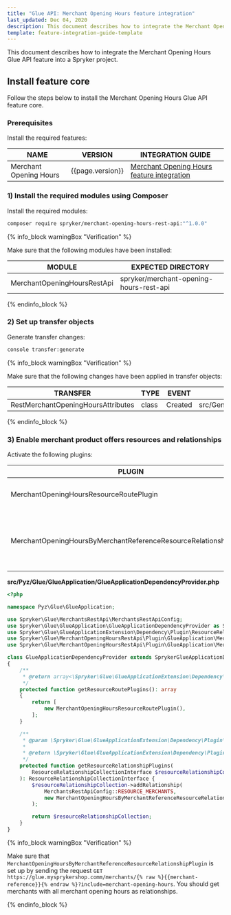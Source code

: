 ```yaml
---
title: "Glue API: Merchant Opening Hours feature integration"
last_updated: Dec 04, 2020
description: This document describes how to integrate the Merchant Opening Hours Glue API feature into a Spryker project.
template: feature-integration-guide-template
---
```


This document describes how to integrate the Merchant Opening Hours Glue API feature into a Spryker project.

## Install feature core

Follow the steps below to install the Merchant Opening Hours Glue API feature core.

### Prerequisites

Install the required features:

| NAME  | VERSION | INTEGRATION GUIDE |
| ----------- | ------ | --------------|
| Merchant Opening Hours | {{page.version}}  | [Merchant Opening Hours feature integration](/docs/marketplace/dev/feature-integration-guides/{{page.version}}/merchant-opening-hours-feature-integration.html) |

### 1) Install the required modules using Composer

Install the required modules:

```bash
composer require spryker/merchant-opening-hours-rest-api:"^1.0.0"
```

{% info_block warningBox "Verification" %}

Make sure that the following modules have been installed:

| MODULE   | EXPECTED DIRECTORY |
| ------------------ | ----------------- |
| MerchantOpeningHoursRestApi | spryker/merchant-opening-hours-rest-api |

{% endinfo_block %}

### 2) Set up transfer objects

Generate transfer changes:

```bash
console transfer:generate
```

{% info_block warningBox "Verification" %}

Make sure that the following changes have been applied in transfer objects:

| TRANSFER  | TYPE  | EVENT   | PATH |
| -------------- | ---- | ------ | ------------------ |
| RestMerchantOpeningHoursAttributes | class | Created | src/Generated/Shared/Transfer/RestMerchantOpeningHoursAttributesTransfer |

{% endinfo_block %}

### 3) Enable merchant product offers resources and relationships

Activate the following plugins:

| PLUGIN  | SPECIFICATION   | PREREQUISITES | NAMESPACE   |
| ----------------- | -------------- | --------------- | ---------------- |
| MerchantOpeningHoursResourceRoutePlugin | Registers the `merchant-opening-hours` resource.  |   | Spryker\Glue\MerchantOpeningHoursRestApi\Plugin\GlueApplication |
| MerchantOpeningHoursByMerchantReferenceResourceRelationshipPlugin | Registers the `merchant-opening-hours` resource as a relationship to the merchants resource. |   | Spryker\Glue\MerchantOpeningHoursRestApi\Plugin\GlueApplication |

**src/Pyz/Glue/GlueApplication/GlueApplicationDependencyProvider.php**

```php
<?php

namespace Pyz\Glue\GlueApplication;

use Spryker\Glue\MerchantsRestApi\MerchantsRestApiConfig;
use Spryker\Glue\GlueApplication\GlueApplicationDependencyProvider as SprykerGlueApplicationDependencyProvider;
use Spryker\Glue\GlueApplicationExtension\Dependency\Plugin\ResourceRelationshipCollectionInterface;
use Spryker\Glue\MerchantOpeningHoursRestApi\Plugin\GlueApplication\MerchantOpeningHoursByMerchantReferenceResourceRelationshipPlugin;
use Spryker\Glue\MerchantOpeningHoursRestApi\Plugin\GlueApplication\MerchantOpeningHoursResourceRoutePlugin;

class GlueApplicationDependencyProvider extends SprykerGlueApplicationDependencyProvider
{
    /**
     * @return array<\Spryker\Glue\GlueApplicationExtension\Dependency\Plugin\ResourceRoutePluginInterface>
     */
    protected function getResourceRoutePlugins(): array
    {
        return [
            new MerchantOpeningHoursResourceRoutePlugin(),
        ];
    }

    /**
     * @param \Spryker\Glue\GlueApplicationExtension\Dependency\Plugin\ResourceRelationshipCollectionInterface $resourceRelationshipCollection
     *
     * @return \Spryker\Glue\GlueApplicationExtension\Dependency\Plugin\ResourceRelationshipCollectionInterface
     */
    protected function getResourceRelationshipPlugins(
        ResourceRelationshipCollectionInterface $resourceRelationshipCollection
    ): ResourceRelationshipCollectionInterface {
        $resourceRelationshipCollection->addRelationship(
            MerchantsRestApiConfig::RESOURCE_MERCHANTS,
            new MerchantOpeningHoursByMerchantReferenceResourceRelationshipPlugin()
        );

        return $resourceRelationshipCollection;
    }
}
```

{% info_block warningBox "Verification" %}

Make sure that `MerchantOpeningHoursByMerchantReferenceResourceRelationshipPlugin` is set up by sending the request `GET https://glue.mysprykershop.comm/merchants/{% raw %}{{merchant-reference}}{% endraw %}?include=merchant-opening-hours`. You should get merchants with all merchant opening hours as relationships.

{% endinfo_block %}
